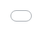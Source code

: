 ```yaml
---
title: "A Multi-Planar Graph Visualization of Transformer Multi-Head Attention"
excerpt: "Worked on creating a novel, interactive visualization for Tranformer neural networks' multi-head attention. Implemented as a wrapper for the Pytorch Transformer implementation.  <br/><img src='/images/transformer_attention.png'>"
collection: portfolio
---
```



<body style="margin:0px;padding:0px;overflow:hidden">
    <iframe src="/files/transformer_attention.pdf" frameborder="0" style="overflow:hidden;overflow-x:hidden;overflow-y:hidden;height:100%;width:100%;position:absolute;top:0px;left:0px;right:0px;bottom:0px" height="100%" width="100%"></iframe>
</body>
